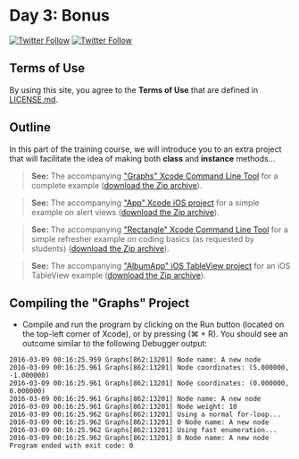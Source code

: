 # Day 3: Bonus

[![Twitter Follow](https://img.shields.io/twitter/follow/youldash.svg?style=social?style=plastic)](https://twitter.com/youldash)
[![Twitter Follow](https://img.shields.io/twitter/follow/UQU_CS.svg?style=social?style=plastic)](https://twitter.com/UQU_CS)

## Terms of Use

By using this site, you agree to the **Terms of Use** that are defined in [LICENSE.md](https://github.com/youldash/iOS/blob/master/LICENSE.md).

## Outline

In this part of the training course, we will introduce you to an extra project that will facilitate the idea of making both **class** and **instance** methods...

> **See:** The accompanying ["Graphs" Xcode Command Line Tool](https://github.com/youldash/iOS/tree/master/Bonus/Graphs) for a complete example ([download the Zip archive](https://github.com/youldash/iOS/tree/master/Bonus/Graphs.zip)).

> **See:** The accompanying ["App" Xcode iOS project](https://github.com/youldash/iOS/tree/master/Bonus/App) for a simple example on alert views ([download the Zip archive](https://github.com/youldash/iOS/tree/master/Bonus/App.zip)).

> **See:** The accompanying ["Rectangle" Xcode Command Line Tool](https://github.com/youldash/iOS/tree/master/Bonus/App) for a simple refresher example on coding basics (as requested by students) ([download the Zip archive](https://github.com/youldash/iOS/tree/master/Bonus/Rectangle.zip)).

> **See:** The accompanying ["AlbumApp" iOS TableView project](https://github.com/youldash/iOS/tree/master/Bonus/App) for an iOS TableView example ([download the Zip archive](https://github.com/youldash/iOS/tree/master/Bonus/AlbumApp.zip)).

## Compiling the "Graphs" Project

* Compile and run the program by clicking on the Run button (located on the top-left corner of Xcode), or by pressing (⌘ + R). You should see an outcome similar to the following Debugger output:

```
2016-03-09 00:16:25.959 Graphs[862:13201] Node name: A new node
2016-03-09 00:16:25.961 Graphs[862:13201] Node coordinates: (5.000000, -1.000000)
2016-03-09 00:16:25.961 Graphs[862:13201] Node coordinates: (0.000000, 0.000000)
2016-03-09 00:16:25.961 Graphs[862:13201] Node name: A new node
2016-03-09 00:16:25.961 Graphs[862:13201] Node weight: 10
2016-03-09 00:16:25.962 Graphs[862:13201] Using a normal for-loop...
2016-03-09 00:16:25.962 Graphs[862:13201] 0 Node name: A new node
2016-03-09 00:16:25.962 Graphs[862:13201] Using fast enumeration...
2016-03-09 00:16:25.962 Graphs[862:13201] 0 Node name: A new node
Program ended with exit code: 0
```
